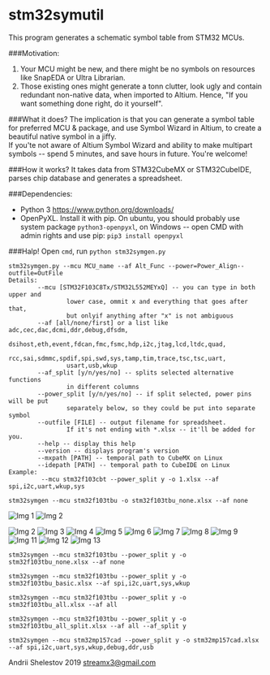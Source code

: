 # stm32symutil
This program generates a schematic symbol table from STM32 MCUs.

###Motivation:
1) Your MCU might be new, and there might be no symbols on resources like SnapEDA or Ultra Librarian.
2) Those existing ones might generate a tonn clutter, look ugly and contain redundant non-native data, when imported to Altium.
Hence, "If you want something done right, do it yourself".

###What it does?
The implication is that you can generate a symbol table for preferred  MCU & package, and use Symbol Wizard in Altium, to create a beautiful native symbol in a jiffy.<br>
If you'te not aware of Altium Symbol Wizard and ability to make multipart symbols -- spend 5 minutes, and save hours in future. You're welcome!

###How it works?
It takes data from STM32CubeMX or STM32CubeIDE, parses chip database and generates a spreadsheet.

###Dependencies:
+ Python 3 https://www.python.org/downloads/
+ OpenPyXL. Install it with pip. On ubuntu, you should probably use system package `python3-openpyxl`, on Windows -- open CMD with admin rights and use pip: `pip3 install openpyxl`


###Halp!
Open `cmd`, run `python stm32symgen.py`
```
stm32symgen.py --mcu MCU_name --af Alt_Func --power=Power_Align--outfile=OutFile
Details:
        --mcu [STM32F103C8Tx/STM32L552MEYxQ] -- you can type in both upper and
                lower case, ommit x and everything that goes after that,
                but onlyif anything after "x" is not ambiguous
        --af [all/none/first] or a list like adc,cec,dac,dcmi,ddr,debug,dfsdm,
                dsihost,eth,event,fdcan,fmc,fsmc,hdp,i2c,jtag,lcd,ltdc,quad,
                rcc,sai,sdmmc,spdif,spi,swd,sys,tamp,tim,trace,tsc,tsc,uart,
                usart,usb,wkup
        --af_split [y/n/yes/no] -- splits selected alternative functions
                in different columns
        --power_split [y/n/yes/no] -- if split selected, power pins will be put
                separately below, so they could be put into separate symbol
        --outfile [FILE] -- output filename for spreadsheet.
                If it's not ending with *.xlsx -- it'll be added for you.
        --help -- display this help
        --version -- displays program's version
        --mxpath [PATH] -- temporal path to CubeMX on Linux
        --idepath [PATH] -- temporal path to CubeIDE on Linux
Example:
         --mcu stm32f103cbt --power_split y -o 1.xlsx --af spi,i2c,uart,wkup,sys 
```

```
stm32symgen --mcu stm32f103tbu -o stm32f103tbu_none.xlsx --af none
```
![Img 1](https://raw.githubusercontent.com/streamx3/stm32symutil/master/stm32symutil/images/stm32f103tbu_none_unsplit.png "Img 1: Unsorted power pins, no Alternative functions")
![Img 2](stm32f103tbu_none_unsplit_sym.png "Img 2: Unsorted power pins, no Alternative functions, SYM")


![Img 2](stm32f103tbu_all.png "Img 2: ")
![Img 3](stm32f103tbu_all_split.png "Img 3: ")
![Img 4](stm32f103tbu_basic.png "Img 4: ")
![Img 5](stm32f103tbu_basic_p1.png "Img 5: ")
![Img 6](stm32f103tbu_none.png "Img 6: ")
![Img 7](stm32f103tbu_none_p1.png "Img 7: ")
![Img 8](stm32f103tbu_none_p2.png "Img 8: ")
![Img 9](stm32f103tbu_none_sym.png "Img 9: ")
![Img 11](stmp32mp1.png "Img 11: ")
![Img 12](stmp32mp1_p1.png "Img 12: ")
![Img 13](stmp32mp1_p2.png "Img 13: ")

```
stm32symgen --mcu stm32f103tbu --power_split y -o stm32f103tbu_none.xlsx --af none
```

```
stm32symgen --mcu stm32f103tbu --power_split y -o stm32f103tbu_basic.xlsx --af spi,i2c,uart,sys,wkup
```

```
stm32symgen --mcu stm32f103tbu --power_split y -o stm32f103tbu_all.xlsx --af all
```

```
stm32symgen --mcu stm32f103tbu --power_split y -o stm32f103tbu_all_split.xlsx --af all --af_split y
```

```
stm32symgen --mcu stm32mp157cad --power_split y -o stm32mp157cad.xlsx --af spi,i2c,uart,sys,wkup,debug,ddr,usb
```



Andrii Shelestov 2019
streamx3@gmail.com
